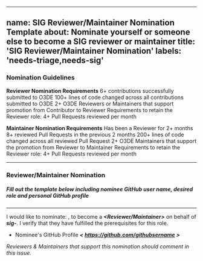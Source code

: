 
---
name: SIG Reviewer/Maintainer Nomination Template
about: Nominate yourself or someone else to become a SIG reviewer or maintainer
title: 'SIG Reviewer/Maintainer Nomination'
labels: 'needs-triage,needs-sig'
---

### Nomination Guidelines
**Reviewer Nomination Requirements**
6+ contributions successfully submitted to O3DE
100+ lines of code changed across all contributions submitted to O3DE
2+ O3DE Reviewers or Maintainers that support promotion from Contributor to Reviewer
Requirements to retain the Reviewer role: 4+ Pull Requests reviewed per month

**Maintainer Nomination Requirements**
Has been a Reviewer for 2+ months
8+ reviewed Pull Requests in the previous 2 months
200+ lines of code changed across all reviewed Pull Request
2+ O3DE Maintainers that support the promotion from Reviewer to Maintainer
Requirements to retain the Reviewer role: 4+ Pull Requests reviewed per month

-------
### Reviewer/Maintainer Nomination

##### Fill out the template below including nominee GitHub user name, desired role and personal GitHub profile
-------------------

I would like to nominate: ***<GitHub User Name>***, to become a ***<Reviewer/Maintainer>*** on behalf of ***sig-<SIG Name>***. I verify that they have fulfilled the prerequisites for this role.

* Nominee's GitHub Profile ***< https://github.com/githubsername >***

*Reviewers & Maintainers that support this nomination should comment in this issue.*




